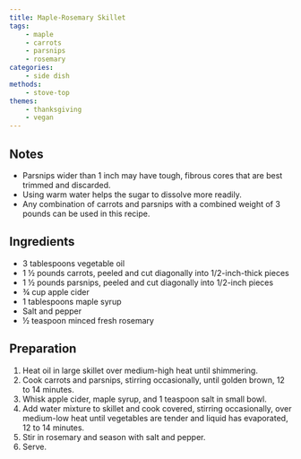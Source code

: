 ```yaml
---
title: Maple-Rosemary Skillet
tags:
    - maple
    - carrots
    - parsnips
    - rosemary
categories: 
    - side dish
methods:
    - stove-top
themes:
    - thanksgiving
    - vegan
---
```


## Notes

-   Parsnips wider than 1 inch may have tough, fibrous cores that are
    best trimmed and discarded.
-   Using warm water helps the sugar to dissolve more readily.
-   Any combination of carrots and parsnips with a combined weight of 3
    pounds can be used in this recipe.

## Ingredients

-   3 tablespoons vegetable oil
-   1 ½ pounds carrots, peeled and cut diagonally into 1/2-inch-thick
    pieces
-   1 ½ pounds parsnips, peeled and cut diagonally into 1/2-inch pieces
-   ¾ cup apple cider
-   1 tablespoons maple syrup
-   Salt and pepper
-   ½ teaspoon minced fresh rosemary

## Preparation

1.  Heat oil in large skillet over medium-high heat until shimmering.
2.  Cook carrots and parsnips, stirring occasionally, until golden
    brown, 12 to 14 minutes.
3.  Whisk apple cider, maple syrup, and 1 teaspoon salt in small bowl.
4.  Add water mixture to skillet and cook covered, stirring
    occasionally, over medium-low heat until vegetables are tender and
    liquid has evaporated, 12 to 14 minutes.
5.  Stir in rosemary and season with salt and pepper.
6.  Serve.
